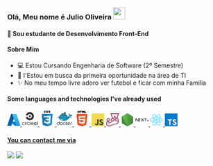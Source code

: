 ### Olá, Meu nome é Julio Oliveira <img src="https://media.giphy.com/media/hvRJCLFzcasrR4ia7z/giphy.gif" width="28px" height="28px">

#### :round_pushpin: Sou estudante de Desenvolvimento Front-End

<!--#### Currently involved with

 - :briefcase: Frontend at
- :telescope: Open source contributions -->

#### Sobre Mim

- :computer: Estou Cursando Engenharia de Software (2º Semestre)
- :seedling: I'Estou em busca da primeira oportunidade na área de TI
- :sparkles: No meu tempo livre adoro ver futebol e ficar com minha Familia

#### Some languages and technologies I've already used

<a href="https://azure.microsoft.com" target="_blank"> <img src="https://raw.githubusercontent.com/devicons/devicon/master/icons/azure/azure-original.svg" alt="azure-logo" height="30"/>
<a href="https://circleci.com/" target="_blank"> <img src="https://raw.githubusercontent.com/devicons/devicon/master/icons/circleci/circleci-plain-wordmark.svg" alt="circleci-logo" height="36"/>
<a href="https://www.w3schools.com/css/" target="_blank"> <img src="https://raw.githubusercontent.com/devicons/devicon/master/icons/css3/css3-original-wordmark.svg" alt="css3-logo" height="36"/>
<a href="https://www.docker.com/" target="_blank"> <img src="https://raw.githubusercontent.com/devicons/devicon/master/icons/docker/docker-original-wordmark.svg" alt="docker-logo" height="36"/>
<a href="https://www.w3.org/html/" target="_blank"> <img src="https://raw.githubusercontent.com/devicons/devicon/master/icons/html5/html5-original-wordmark.svg" alt="html5-logo" height="36"/>
<a href="https://developer.mozilla.org/en-US/docs/Web/JavaScript" target="_blank"> <img src="https://raw.githubusercontent.com/devicons/devicon/master/icons/javascript/javascript-original.svg" alt="javascript-logo" height="30"/>
<a href="https://jestjs.io/" target="_blank"> <img src="https://raw.githubusercontent.com/devicons/devicon/master/icons/jest/jest-plain.svg" alt="jest-logo" height="30"/>
<a href="https://nodejs.org/en/" target="_blank"> <img src="https://raw.githubusercontent.com/devicons/devicon/master/icons/nodejs/nodejs-original.svg" alt="nodejs-logo" height="30"/>
<a href="https://nextjs.org/" target="_blank"> <img src="https://raw.githubusercontent.com/devicons/devicon/master/icons/nextjs/nextjs-original-wordmark.svg" alt="nextjs-logo" height="30"/>
<a href="https://pt-br.reactjs.org/" target="_blank"> <img src="https://raw.githubusercontent.com/devicons/devicon/master/icons/react/react-original.svg" alt="react-logo" height="30"/>
<a href="https://pt-br.reactjs.org/" target="_blank"> <img src="https://raw.githubusercontent.com/devicons/devicon/master/icons/typescript/typescript-original.svg" alt="typescript-logo" height="30"/>

#### You can contact me via
<a target="_blank" href="https://www.linkedin.com/in/luiz-felipe-sp/"><img src="https://img.shields.io/badge/-Luiz%20Felipe-blue?logo=LinkedIn&link=https://www.linkedin.com/in/luiz-felipe-sp"></a></li>
<a href="mailto:luizfspereira@outlook.com"><img src="https://img.shields.io/badge/-luizfspereira%40outlook.com-blue?logo=MicrosoftOutlook&link=mailto:luizfspereira@outlook.com"><a/>
